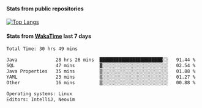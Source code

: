 #### Stats from public repositories

[![Top Langs](https://github-readme-stats.vercel.app/api/top-langs/?username=hyoghurt&layout=compact&exclude_repo=multiserver,docker_compose&langs_count=6)](https://github.com/anuraghazra/github-readme-stats)

#### Stats from [WakaTime](https://wakatime.com/@hyoghurt) last 7 days
<!--START_SECTION:waka-->

```txt
Total Time: 30 hrs 49 mins

Java              28 hrs 26 mins  ███████████████████████░░   91.44 %
SQL               47 mins         ▓░░░░░░░░░░░░░░░░░░░░░░░░   02.54 %
Java Properties   35 mins         ▒░░░░░░░░░░░░░░░░░░░░░░░░   01.88 %
YAML              23 mins         ▒░░░░░░░░░░░░░░░░░░░░░░░░   01.27 %
Other             16 mins         ▒░░░░░░░░░░░░░░░░░░░░░░░░   00.88 %

Operating systems: Linux
Editors: IntelliJ, Neovim
```

<!--END_SECTION:waka-->
